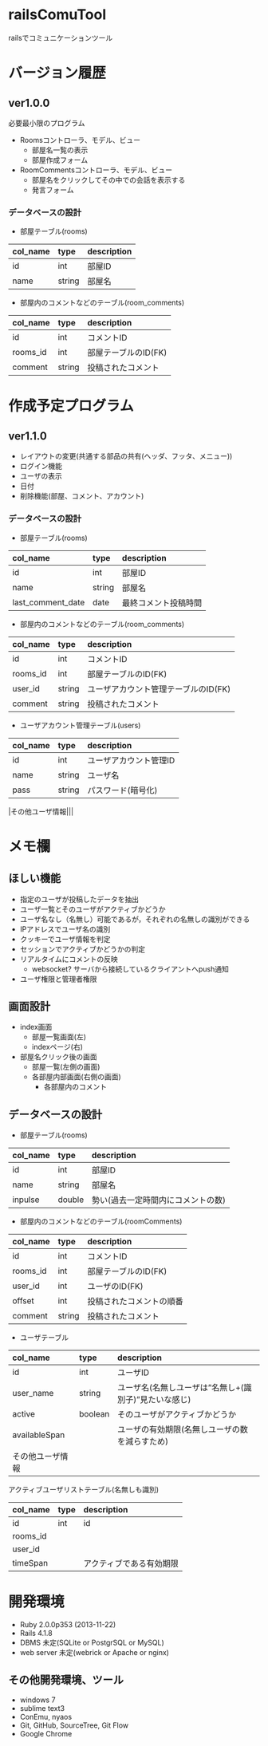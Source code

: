 # railsComuTool
railsでコミュニケーションツール

# バージョン履歴
## ver1.0.0
必要最小限のプログラム

* Roomsコントローラ、モデル、ビュー
	* 部屋名一覧の表示
	* 部屋作成フォーム
* RoomCommentsコントローラ、モデル、ビュー
	* 部屋名をクリックしてその中での会話を表示する
	* 発言フォーム

### データベースの設計
* 部屋テーブル(rooms)

|col_name|type|description|
|:----|:-----|:------|
|id|int|部屋ID|
|name|string|部屋名|

* 部屋内のコメントなどのテーブル(room_comments)

|col_name|type|description|
|:----|:--|:---|
|id|int|コメントID|
|rooms_id|int|部屋テーブルのID(FK)|
|comment|string|投稿されたコメント|

# 作成予定プログラム
## ver1.1.0
* レイアウトの変更(共通する部品の共有(ヘッダ、フッタ、メニュー))
* ログイン機能
* ユーザの表示
* 日付
* 削除機能(部屋、コメント、アカウント)

### データベースの設計
* 部屋テーブル(rooms)

|col_name|type|description|
|:----|:-----|:------|
|id|int|部屋ID|
|name|string|部屋名|
|last_comment_date|date|最終コメント投稿時間|

* 部屋内のコメントなどのテーブル(room_comments)

|col_name|type|description|
|:----|:--|:---|
|id|int|コメントID|
|rooms_id|int|部屋テーブルのID(FK)|
|user_id|string|ユーザアカウント管理テーブルのID(FK)|
|comment|string|投稿されたコメント|

* ユーザアカウント管理テーブル(users)

|col_name|type|description|
|:----|:--|:---|
|id|int|ユーザアカウント管理ID|
|name|string|ユーザ名|
|pass|string|パスワード(暗号化)|

|その他ユーザ情報|||

# メモ欄
## ほしい機能
* 指定のユーザが投稿したデータを抽出
* ユーザ一覧とそのユーザがアクティブかどうか
* ユーザ名なし（名無し）可能であるが，それぞれの名無しの識別ができる
* IPアドレスでユーザ名の識別
* クッキーでユーザ情報を判定
* セッションでアクティブかどうかの判定
* リアルタイムにコメントの反映
	* websocket? サーバから接続しているクライアントへpush通知
* ユーザ権限と管理者権限

## 画面設計
* index画面
  * 部屋一覧画面(左)
  * indexページ(右)
* 部屋名クリック後の画面
  * 部屋一覧(左側の画面)
  * 各部屋内部画面(右側の画面)
    * 各部屋内のコメント

## データベースの設計
* 部屋テーブル(rooms)

|col_name|type|description|
|:--------|:-----|:----------|
|id|int|部屋ID|
|name|string|部屋名|
|inpulse|double|勢い(過去一定時間内にコメントの数)|

* 部屋内のコメントなどのテーブル(roomComments)

|col_name|type|description|
|:--------|:-----|:----------|
|id|int|コメントID|
|rooms_id|int|部屋テーブルのID(FK)|
|user_id|int|ユーザのID(FK)|
|offset|int|投稿されたコメントの順番|
|comment|string|投稿されたコメント|


* ユーザテーブル

|col_name|type|description|
|:--------|:-----|:----------|
|id|int|ユーザID|
|user_name|string|ユーザ名(名無しユーザは”名無し+(識別子)”見たいな感じ)|
|active|boolean|そのユーザがアクティブかどうか|
|availableSpan||ユーザの有効期限(名無しユーザの数を減らすため)|
|その他ユーザ情報|||

アクティブユーザリストテーブル(名無しも識別)

|col_name|type|description|
|:--------|:-----|:----------|
|id|int|id|
|rooms_id|||
|user_id|||
|timeSpan||アクティブである有効期限|

# 開発環境
* Ruby 2.0.0p353 (2013-11-22)
* Rails 4.1.8
* DBMS 未定(SQLite or PostgrSQL or MySQL)
* web server 未定(webrick or Apache or nginx)

## その他開発環境、ツール
* windows 7
* sublime text3
* ConEmu, nyaos
* Git, GitHub, SourceTree, Git Flow
* Google Chrome

